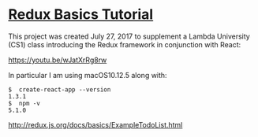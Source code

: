 # [Redux Basics Tutorial](http://redux.js.org/docs/basics/)

This project was created July 27, 2017 to supplement a Lambda University (CS1) class introducing the Redux framework in conjunction with React:

https://youtu.be/wJatXrRg8rw

In particular I am using macOS10.12.5 along with:
```console
$  create-react-app --version
1.3.1
$  npm -v
5.1.0
```

http://redux.js.org/docs/basics/ExampleTodoList.html
